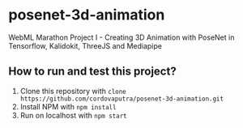 # posenet-3d-animation
WebML Marathon Project I - Creating 3D Animation with PoseNet in Tensorflow, Kalidokit, ThreeJS and Mediapipe

## How to run and test this project?
1. Clone this repository with `clone https://github.com/cordovaputra/posenet-3d-animation.git`
2. Install NPM with `npm install`
3. Run on localhost with `npm start`
